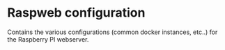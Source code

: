 # Raspweb configuration
Contains the various configurations (common docker instances, etc..) for the Raspberry PI webserver.

